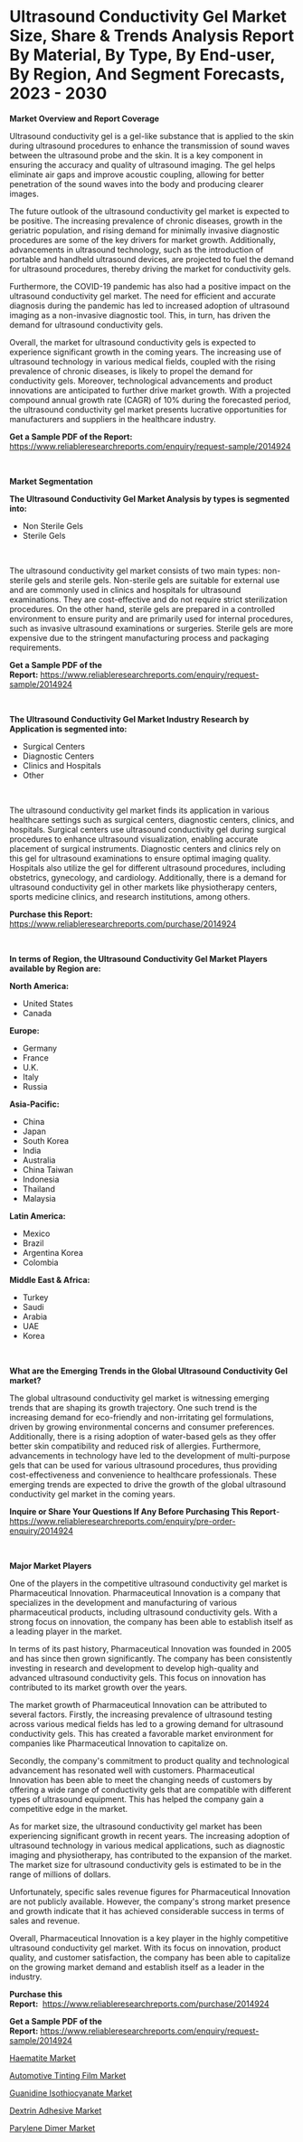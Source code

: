 <p><h1>Ultrasound Conductivity Gel Market Size, Share & Trends Analysis Report By Material, By Type, By End-user, By Region, And Segment Forecasts, 2023 - 2030</h1></p><p><strong>Market Overview and Report Coverage</strong></p>
<p><p>Ultrasound conductivity gel is a gel-like substance that is applied to the skin during ultrasound procedures to enhance the transmission of sound waves between the ultrasound probe and the skin. It is a key component in ensuring the accuracy and quality of ultrasound imaging. The gel helps eliminate air gaps and improve acoustic coupling, allowing for better penetration of the sound waves into the body and producing clearer images.</p><p>The future outlook of the ultrasound conductivity gel market is expected to be positive. The increasing prevalence of chronic diseases, growth in the geriatric population, and rising demand for minimally invasive diagnostic procedures are some of the key drivers for market growth. Additionally, advancements in ultrasound technology, such as the introduction of portable and handheld ultrasound devices, are projected to fuel the demand for ultrasound procedures, thereby driving the market for conductivity gels.</p><p>Furthermore, the COVID-19 pandemic has also had a positive impact on the ultrasound conductivity gel market. The need for efficient and accurate diagnosis during the pandemic has led to increased adoption of ultrasound imaging as a non-invasive diagnostic tool. This, in turn, has driven the demand for ultrasound conductivity gels.</p><p>Overall, the market for ultrasound conductivity gels is expected to experience significant growth in the coming years. The increasing use of ultrasound technology in various medical fields, coupled with the rising prevalence of chronic diseases, is likely to propel the demand for conductivity gels. Moreover, technological advancements and product innovations are anticipated to further drive market growth. With a projected compound annual growth rate (CAGR) of 10% during the forecasted period, the ultrasound conductivity gel market presents lucrative opportunities for manufacturers and suppliers in the healthcare industry.</p></p>
<p><strong>Get a Sample PDF of the Report:</strong> <a href="https://www.reliableresearchreports.com/enquiry/request-sample/2014924">https://www.reliableresearchreports.com/enquiry/request-sample/2014924</a></p>
<p>&nbsp;</p>
<p><strong>Market Segmentation</strong></p>
<p><strong>The Ultrasound Conductivity Gel Market Analysis by types is segmented into:</strong></p>
<p><ul><li>Non Sterile Gels</li><li>Sterile Gels</li></ul></p>
<p>&nbsp;</p>
<p><p>The ultrasound conductivity gel market consists of two main types: non-sterile gels and sterile gels. Non-sterile gels are suitable for external use and are commonly used in clinics and hospitals for ultrasound examinations. They are cost-effective and do not require strict sterilization procedures. On the other hand, sterile gels are prepared in a controlled environment to ensure purity and are primarily used for internal procedures, such as invasive ultrasound examinations or surgeries. Sterile gels are more expensive due to the stringent manufacturing process and packaging requirements.</p></p>
<p><strong>Get a Sample PDF of the Report:</strong>&nbsp;<a href="https://www.reliableresearchreports.com/enquiry/request-sample/2014924">https://www.reliableresearchreports.com/enquiry/request-sample/2014924</a></p>
<p>&nbsp;</p>
<p><strong>The Ultrasound Conductivity Gel Market Industry Research by Application is segmented into:</strong></p>
<p><ul><li>Surgical Centers</li><li>Diagnostic Centers</li><li>Clinics and Hospitals</li><li>Other</li></ul></p>
<p>&nbsp;</p>
<p><p>The ultrasound conductivity gel market finds its application in various healthcare settings such as surgical centers, diagnostic centers, clinics, and hospitals. Surgical centers use ultrasound conductivity gel during surgical procedures to enhance ultrasound visualization, enabling accurate placement of surgical instruments. Diagnostic centers and clinics rely on this gel for ultrasound examinations to ensure optimal imaging quality. Hospitals also utilize the gel for different ultrasound procedures, including obstetrics, gynecology, and cardiology. Additionally, there is a demand for ultrasound conductivity gel in other markets like physiotherapy centers, sports medicine clinics, and research institutions, among others.</p></p>
<p><strong>Purchase this Report:</strong>&nbsp; <a href="https://www.reliableresearchreports.com/purchase/2014924">https://www.reliableresearchreports.com/purchase/2014924</a></p>
<p>&nbsp;</p>
<p><strong>In terms of Region, the Ultrasound Conductivity Gel Market Players available by Region are:</strong></p>
<p>
    <p> <strong> North America: </strong>
        <ul>
            <li>United States</li>
            <li>Canada</li>
        </ul>
        </p> 
    <p> <strong> Europe: </strong>
        <ul>
            <li>Germany</li>
            <li>France</li>
            <li>U.K.</li>
            <li>Italy</li>
            <li>Russia</li>
        </ul>
        </p> 
    <p> <strong> Asia-Pacific: </strong>
        <ul>
            <li>China</li>
            <li>Japan</li>
            <li>South Korea</li>
            <li>India</li>
            <li>Australia</li>
            <li>China Taiwan</li>
            <li>Indonesia</li>
            <li>Thailand</li>
            <li>Malaysia</li>
        </ul>
        </p> 
    <p> <strong> Latin America: </strong>
        <ul>
            <li>Mexico</li>
            <li>Brazil</li>
            <li>Argentina Korea</li>
            <li>Colombia</li>
        </ul>
        </p> 
    <p> <strong> Middle East & Africa: </strong>
        <ul>
            <li>Turkey</li>
            <li>Saudi</li>
            <li>Arabia</li>
            <li>UAE</li>
            <li>Korea</li>
        </ul>
    </p>
    </p>
<p>&nbsp;</p>
<p><strong>What are the Emerging Trends in the Global Ultrasound Conductivity Gel market?</strong></p>
<p><p>The global ultrasound conductivity gel market is witnessing emerging trends that are shaping its growth trajectory. One such trend is the increasing demand for eco-friendly and non-irritating gel formulations, driven by growing environmental concerns and consumer preferences. Additionally, there is a rising adoption of water-based gels as they offer better skin compatibility and reduced risk of allergies. Furthermore, advancements in technology have led to the development of multi-purpose gels that can be used for various ultrasound procedures, thus providing cost-effectiveness and convenience to healthcare professionals. These emerging trends are expected to drive the growth of the global ultrasound conductivity gel market in the coming years.</p></p>
<p><strong>Inquire or Share Your Questions If Any Before Purchasing This Report</strong>- <a href="https://www.reliableresearchreports.com/enquiry/pre-order-enquiry/2014924">https://www.reliableresearchreports.com/enquiry/pre-order-enquiry/2014924</a></p>
<p>&nbsp;</p>
<p><strong>Major Market Players</strong></p>
<p><p>One of the players in the competitive ultrasound conductivity gel market is Pharmaceutical Innovation. Pharmaceutical Innovation is a company that specializes in the development and manufacturing of various pharmaceutical products, including ultrasound conductivity gels. With a strong focus on innovation, the company has been able to establish itself as a leading player in the market.</p><p>In terms of its past history, Pharmaceutical Innovation was founded in 2005 and has since then grown significantly. The company has been consistently investing in research and development to develop high-quality and advanced ultrasound conductivity gels. This focus on innovation has contributed to its market growth over the years.</p><p>The market growth of Pharmaceutical Innovation can be attributed to several factors. Firstly, the increasing prevalence of ultrasound testing across various medical fields has led to a growing demand for ultrasound conductivity gels. This has created a favorable market environment for companies like Pharmaceutical Innovation to capitalize on.</p><p>Secondly, the company's commitment to product quality and technological advancement has resonated well with customers. Pharmaceutical Innovation has been able to meet the changing needs of customers by offering a wide range of conductivity gels that are compatible with different types of ultrasound equipment. This has helped the company gain a competitive edge in the market.</p><p>As for market size, the ultrasound conductivity gel market has been experiencing significant growth in recent years. The increasing adoption of ultrasound technology in various medical applications, such as diagnostic imaging and physiotherapy, has contributed to the expansion of the market. The market size for ultrasound conductivity gels is estimated to be in the range of millions of dollars.</p><p>Unfortunately, specific sales revenue figures for Pharmaceutical Innovation are not publicly available. However, the company's strong market presence and growth indicate that it has achieved considerable success in terms of sales and revenue.</p><p>Overall, Pharmaceutical Innovation is a key player in the highly competitive ultrasound conductivity gel market. With its focus on innovation, product quality, and customer satisfaction, the company has been able to capitalize on the growing market demand and establish itself as a leader in the industry.</p></p>
<p><strong>Purchase this Report:</strong>&nbsp;&nbsp;<a href="https://www.reliableresearchreports.com/purchase/2014924">https://www.reliableresearchreports.com/purchase/2014924</a></p>
<p></p>
<p><strong>Get a Sample PDF of the Report:</strong>&nbsp;<a href="https://www.reliableresearchreports.com/enquiry/request-sample/2014924">https://www.reliableresearchreports.com/enquiry/request-sample/2014924</a></p>
<p><p><a href="https://medium.com/@germanwolff65/haematite-market-competitive-analysis-market-trends-and-forecast-to-2030-f5134169fba1">Haematite Market</a></p><p><a href="https://medium.com/@noemiharvey05/automotive-tinting-film-market-insights-into-market-cagr-market-trends-and-growth-strategies-71460b2c2ad0">Automotive Tinting Film Market</a></p><p><a href="https://medium.com/@rosaerluke/guanidine-isothiocyanate-market-analysis-its-cagr-market-segmentation-and-global-industry-5299a0adeb54">Guanidine Isothiocyanate Market</a></p><p><a href="https://medium.com/@karleeprice82/dextrin-adhesive-market-analysis-and-sze-forecasted-for-period-from-2023-to-2030-85ba7c16750d">Dextrin Adhesive Market</a></p><p><a href="https://medium.com/@adolfoadams1988/parylene-dimer-market-size-market-outlook-and-market-forecast-2023-to-2030-88efc65ff020">Parylene Dimer Market</a></p></p>